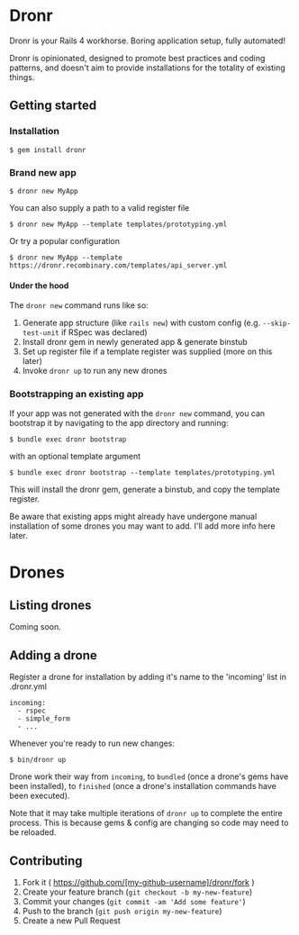 # Dronr

Dronr is your Rails 4 workhorse. Boring application setup, fully automated!

Dronr is opinionated, designed to promote best practices and coding patterns, and doesn't aim to provide installations for the totality of existing things.

## Getting started

### Installation

    $ gem install dronr

### Brand new app

    $ dronr new MyApp
 
You can also supply a path to a valid register file

    $ dronr new MyApp --template templates/prototyping.yml

Or try a popular configuration

    $ dronr new MyApp --template https://dronr.recombinary.com/templates/api_server.yml


#### Under the hood

The `dronr new` command runs like so:

1. Generate app structure (like `rails new`) with custom config (e.g. `--skip-test-unit` if RSpec was declared)
2. Install dronr gem in newly generated app & generate binstub
3. Set up register file if a template register was supplied (more on this later)
4. Invoke `dronr up` to run any new drones

### Bootstrapping an existing app

If your app was not generated with the `dronr new` command, you can bootstrap it by navigating to the app directory and running:

    $ bundle exec dronr bootstrap

with an optional template argument

    $ bundle exec dronr bootstrap --template templates/prototyping.yml

This will install the dronr gem, generate a binstub, and copy the template register.

Be aware that existing apps might already have undergone manual installation of some drones you may want to add. I'll add more info here later.


# Drones

## Listing drones

Coming soon.

## Adding a drone

Register a drone for installation by adding it's name to the 'incoming' list in .dronr.yml

    incoming:
      - rspec
      - simple_form
      - ...

Whenever you're ready to run new changes:

    $ bin/dronr up

Drone work their way from `incoming`, to `bundled` (once a drone's gems have been installed), to `finished` (once a drone's installation commands have been executed).

Note that it may take multiple iterations of `dronr up` to complete the entire process. This is because gems & config are changing so code may need to be reloaded.


## Contributing

1. Fork it ( https://github.com/[my-github-username]/dronr/fork )
2. Create your feature branch (`git checkout -b my-new-feature`)
3. Commit your changes (`git commit -am 'Add some feature'`)
4. Push to the branch (`git push origin my-new-feature`)
5. Create a new Pull Request
